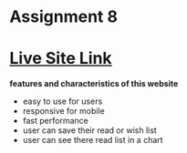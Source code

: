 # Assignment 8

# [Live Site Link](https://6604f0f3d4499134de48a7d4--cerulean-lolly-765f0e.netlify.app/)


**features and characteristics of this website**
- easy to use for users
- responsive for mobile
- fast performance
- user can save their read or wish list
- user can see there read list in a chart

